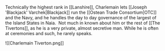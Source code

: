 Technically the highest rank in [[Lanshire]], Charlemain lets [[Joseph 'Blackjack' Varchek|Blackjack]] run the [[Ostean Trade Consortium|OTC]] and the Navy, and he handles the day to day governance of the largest of the Island States in Naia.  Not much in known about him or the rest of [[The Tivertons]], as he is a very private, almost secretive man.  While he is often at ceremonies and such, he rarely speaks.

![[Charlemain Tiverton.png]]